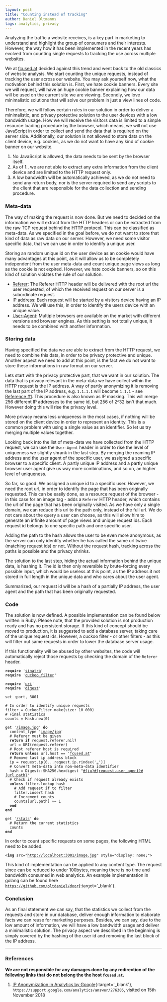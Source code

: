 ```yaml
---
layout: post
title: "Counting instead of tracking"
author: Daniel Oltmanns
tags: analytics, privacy
---
```

Analyzing the traffic a website receives, is a key part in marketing to
understand and highlight the group of consumers and their interests. However,
the way how it has been implemented in the recent years has evolved from
counting single requests to tracking the use across multiple websites.

<!--abstract-->

We at <u>fcused.at</u> decided against this trend and went back to the old
classics of website analysis. We start counting the unique requests, instead of
tracking the user across our website. You may ask yourself now, what the
motivation behind this solution is. First, we hate cookie banners. Every site
we will request, will have an huge cookie banner explaining how our data will
be used on the current site we are viewing. Secondly, we love minimalistic
solutions that will solve our problem in just a view lines of code.

Therefore, we will follow certain rules in our solution in order to deliver a
minimalistic, and privacy protective solution to the user devices with a low
bandwidth usage. How we will receive the visitors data is limited to a simple
resource loading procedure by the browser, which means, we will not use
JavaScript in order to collect and send the data that is required on the server
side. Additionally, our solution is not allowed to store data on the client
device, e.g. cookies, as we do not want to have any kind of cookie banner on our
website.

1. No JavaScript is allowed, the data needs to be sent by the browser itself.
2. As of 1., we are not able to extract any extra information from the client
device and are limited to the HTTP request only.
3. A low bandwidth will be automatically achieved, as we do not need to send
any return body, nor is the server required to send any scripts to the client
that are responsible for the data collection and sending procedure.

### Meta-data

The way of making the request is now done. But we need to decided on the
information we will extract from the HTTP headers or can be extracted from the
raw TCP request behind the HTTP protocol. This can be classified as meta-data.
As we specified in the goal before, we do not want to store that kind of data as
raw data on our server. However, we need some visitor specific data, that we can
use in order to identify a unique user.

Storing an random unique id on the user device as an cookie would have many
advantages at this point, as it will allow us to be completely independent from
the user meta-data and count unique page views as long as the cookie is not
expired. However, we hate cookie banners, so on this kind of solution violates
the rule of our solution.

- <u>Referer</u>: The Referer HTTP header will be delivered with the root url
the user requested, of which the received request on our server is a subordinate
request.
- <u>IP address</u>: Each request will be started by a visitors device having an
IP address. We will use this, in order to identify the users device with an
unique value.
- <u>User-Agent</u>: Multiple browsers are available on the market with
different versions and browser engines. As this setting is not totally unique,
it needs to be combined with another information.

### Storing data

Having specified the data we are able to extract from the HTTP request, we need
to combine this data, in order to be privacy protective and unique. Another
aspect we need to add at this point, is the fact we do not want to store these
informations in raw format on our server.

Lets start with the privacy protective part, that we want in our solution. The
data that is privacy relevant in the meta-data we have collect within the HTTP
request is the IP address. A way of partly anonymizing it is removing the last
part of the IP address, e.g. `1.1.1.1` will become `1.1.1` - see
[Reference #1](#references). This procedure is also known as IP masking. This
will merge 256 different IP addresses to the same id, but 256 of 2^32 isn't that
much. However doing this will rise the privacy level.

More privacy means less uniqueness in the most cases, if nothing will be stored
on the client device in order to represent an identity. This is a common problem
with using a single value as an identifier. So let us try merging multiple
values together.

Looking back into the list of meta-data we have collected from the HTTP request,
we can use the `User-Agent` header in order to rise the level of uniqueness we
slightly shrank in the last step. By merging the reaming IP address and the
user agent of the specific user, we assigned a specific browser to a specific
client. A partly unique IP address and a partly unique browser user agent give
us way more combinations, and so on, an higher level of uniqueness.

So far, so good. We assigned a unique id to a specific user. However, we need
the root url, in order to identify the page that has been originally requested.
This can be easily done, as a resource request of the browser - in this case for
an image tag - adds a `Referer` HTTP header, which contains the url of the page
that has been originally visited. As we have only a single domain, we can reduce
this url to the path only, instead of the full url. We do not care about the
query a user can choose, as this will allow him to generate an infinite amount
of page views and unique request ids. Each request id belongs to one specific
path and one specific user.

Adding the path to the hash allows the user to be even more anonymous, as the
server can only identify whether he has called the same url twice (matching
request ids) or not. Without the request hash, tracking across the paths is
possible and the privacy shrinks.

The solution to the last step, hiding the actual information behind the unique
data, is hashing it. The id is then only reversible by brute-forcing every
possible input, which would be useless at this point, as the IP address it not
stored in full length in the unique data and who cares about the user agent.

Summarized, our request id will be a hash of a partially IP address, the
user agent and the path that has been originally requested.

### Code

The solution is now defined. A possible implementation can be found below
written in Ruby. Please note, that the provided solution is not production ready
and has no persistent storage. If this kind of concept should be moved to
production, it is suggested to add a database server, taking care of the unique
request ids. However, a cuckoo filter - or other filters - as this will filter
out same requests in order to lower the database server usage.

If this functionality will be abused by other websites, the code will
automatically reject those requests by checking the domain of the `Referer`
header.

<pre><code><b>require</b> '<u>sinatra</u>'
<b>require</b> '<u>cuckoo_filter</u>'

<b>require</b> '<u>uri</u>'
<b>require</b> '<u>digest</u>'

set :port, 3001

<muted># In order to identify unique requests</muted>
filter = CuckooFilter.make(size: 10_000)
<muted># Final statistics</muted>
counts = Hash.new(0)

get '<u>/image.jpg</u>' <b>do</b>
  content_type '<u>image/jpg</u>'
  <muted># Referer must be given</muted>
  <b>return if</b> request.referer.nil?
  url = URI(request.referer)
  <muted># Root referer host is required</muted>
  <b>return unless</b> url.host == '<u>fcused.at</u>'
  <muted># Remove last ip address block</muted>
  ip = request.ip[0...request.ip.rindex('<u>.</u>')]
  <muted># Convert meta-data into non-meta-data identifier</muted>
  hash = Digest::SHA256.hexdigest "<u>#{ip}#{request.user_agent}#{url.path}</u>"
  <muted># Check if request already exists</muted>
  <b>unless</b> filter.lookup hash
    <muted># Add request if to filter</muted>
    filter.insert hash
    <muted># Increment counts</muted>
    counts[url.path] += 1
  <b>end</b>
<b>end</b>

get '<u>/stats</u>' <b>do</b>
  <muted># Return the current statistics</muted>
  counts
<b>end</b>
</code></pre>

In order to count specific requests on some pages, the following HTML need to be
added.

<pre><code>&lt;<b>img</b> src="<u>http://localhost:3001/image.jpg</u>" style="display: none;"&gt;</code></pre>

This kind of implementation can be applied to any content type. The request
since can be reduced to under 100bytes, meaning there is no time and bandwidth
consumed in web analytics. An example implementation in golang can be found here
[`https://github.com/oltdaniel/door`](https://github.com/oltdaniel/door){:target='_blank'}.

### Conclusion

As an final statement we can say, that the statistics we collect from the
requests and store in our database, deliver enough information to elaborate
facts we can reuse for marketing purposes. Besides, we can say, due to the low
amount of information, we will have a low bandwidth usage and deliver a
minimalistic solution. The privacy aspect we described in the beginning is
simply covered by the hashing of the user id and removing the last block of the
IP address.

<hr>

### References

**We are not responsible for any damages done by any redirection of the
following links that do not belong the the host `fcused.at`.**

1. [IP Anonymization in Analytics by Google](https://support.google.com/analytics/answer/2763052){:target='_blank'}, `https://support.google.com/analytics/answer/276305`, visited on 15th November 2018
